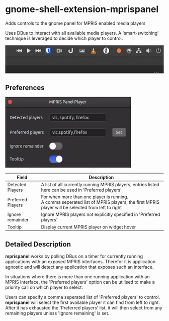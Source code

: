 # gnome-shell-extension-mprispanel

Adds controls to the gnome panel for MPRIS enabled media players

Uses DBus to interact with all available media players. A 'smart-switching' technique is leveraged to decide which player to control.

<img src="images/mprispanel.gif" width="600"/>

## Preferences
<img src="images/gsettings.png" width="400"/>

| Field              | Description                                           |
|--------------------|-------------------------------------------------------|
| Detected Players   | A list of all currently running MPRIS players, entries listed here can be used in 'Preferred players'|
| Preferred Players  | For when more than one player is running.<br />A comma seperated list of MPRIS players, the first MPRIS player will be selected from left to right|
| Ignore remainder   | Ignore MPRIS players not explicitly specified in 'Preferred players'     |
| Tooltip | Display current MPRIS player on widget hover|

## Detailed Description

**mprispanel** works by polling DBus on a timer for currently running applications with an exposed MPRIS interfaces. Therefor it is application agnostic and will detect any application that exposes such an interface.

In situations where there is more than one running application with an MPRIS interface, the 'Preferred players' option can be utilised to make a priority call on which player to select.

Users can specify a comma seperated list of 'Preferred players' to control. **mprispanel** will select the first available player it can find from left to right. After it has exhausted the 'Preferred players' list, it will then select from any remaining players unless 'Ignore remaining' is set.


